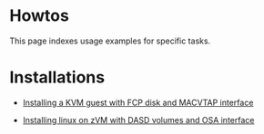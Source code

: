<!--
Copyright 2017 IBM Corp.

Licensed under the Apache License, Version 2.0 (the "License");
you may not use this file except in compliance with the License.
You may obtain a copy of the License at

   http://www.apache.org/licenses/LICENSE-2.0

Unless required by applicable law or agreed to in writing, software
distributed under the License is distributed on an "AS IS" BASIS,
WITHOUT WARRANTIES OR CONDITIONS OF ANY KIND, either express or implied.
See the License for the specific language governing permissions and
limitations under the License.
-->
# Howtos

This page indexes usage examples for specific tasks.

# Installations

- [Installing a KVM guest with FCP disk and MACVTAP interface](kvm_fcp_macvtap_install.md)

- [Installing linux on zVM with DASD volumes and OSA interface](zvm_dasd_osa_install.md)
